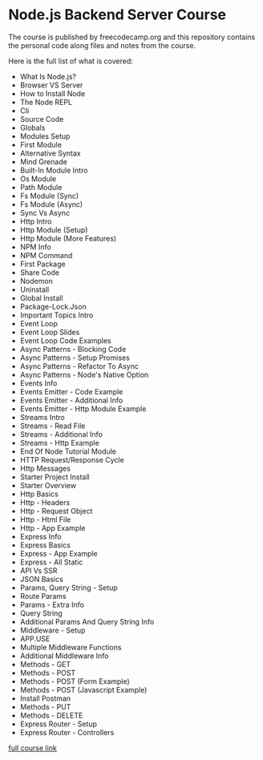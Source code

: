 # Node.js Backend Server Course

The course is published by freecodecamp.org and this repository contains the personal code along files and notes from the course.

Here is the full list of what is covered:

* What Is Node.js?
* Browser VS Server
* How to Install Node
* The Node REPL
* Cli
* Source Code
* Globals
* Modules Setup
* First Module
* Alternative Syntax
* Mind Grenade
* Built-In Module Intro
* Os Module
* Path Module
* Fs Module (Sync)
* Fs Module (Async)
* Sync Vs Async
* Http Intro
* Http Module (Setup)
* Http Module (More Features)
* NPM Info
* NPM Command
* First Package
* Share Code
* Nodemon
* Uninstall
* Global Install
* Package-Lock.Json
* Important Topics Intro
* Event Loop
* Event Loop Slides
* Event Loop Code Examples
* Async Patterns - Blocking Code
* Async Patterns - Setup Promises
* Async Patterns - Refactor To Async
* Async Patterns - Node's Native Option
* Events Info
* Events Emitter - Code Example
* Events Emitter - Additional Info
* Events Emitter - Http Module Example
* Streams Intro
* Streams - Read File
* Streams - Additional Info
* Streams - Http Example
* End Of Node Tutorial Module
* HTTP Request/Response Cycle
* Http Messages
* Starter Project Install
* Starter Overview
* Http Basics
* Http - Headers
* Http - Request Object
* Http - Html File
* Http - App Example
* Express Info
* Express Basics
* Express - App Example
* Express - All Static
* API Vs SSR
* JSON Basics
* Params, Query String - Setup
* Route Params
* Params - Extra Info
* Query String
* Additional Params And Query String Info
* Middleware - Setup
* APP.USE
* Multiple Middleware Functions
* Additional Middleware Info
* Methods - GET
* Methods - POST
* Methods - POST (Form Example)
* Methods - POST (Javascript Example)
* Install Postman
* Methods - PUT
* Methods - DELETE
* Express Router - Setup
* Express Router - Controllers

[full course link](https://www.youtube.com/watch?v=Oe421EPjeBE&t=13593s)

